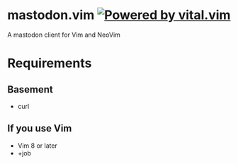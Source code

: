 # mastodon.vim [![Powered by vital.vim](https://img.shields.io/badge/powered%20by-vital.vim-80273f.svg)](https://github.com/vim-jp/vital.vim)
A mastodon client for Vim and NeoVim


# Requirements
## Basement
- curl

## If you use Vim
- Vim 8 or later
- +job
